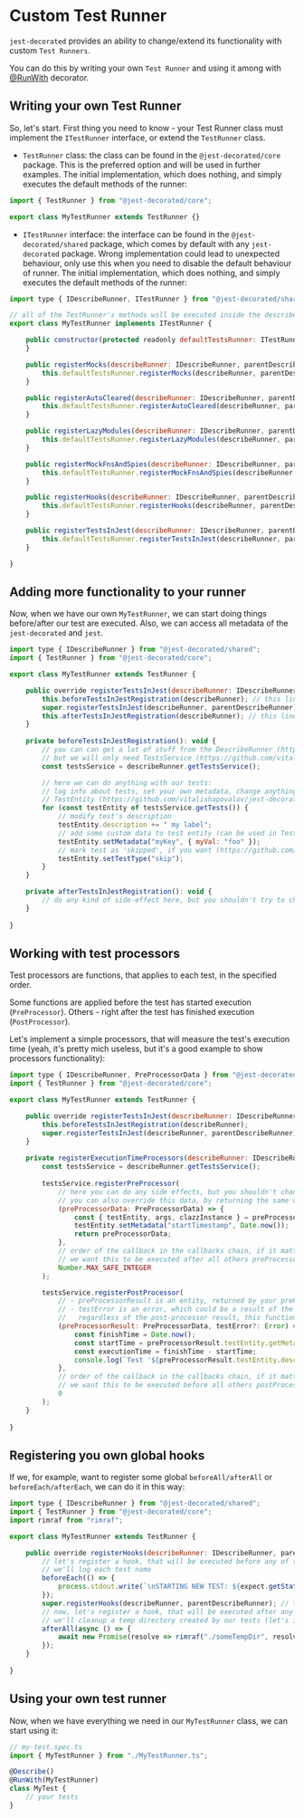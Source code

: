 # Custom Test Runner

`jest-decorated` provides an ability to change/extend its functionality with custom `Test Runners`.

You can do this by writing your own `Test Runner` and using it among with [@RunWith](core/RunWith.md) decorator.

## Writing your own Test Runner

So, let's start. First thing you need to know - your Test Runner class must implement the `ITestRunner` interface, or extend the `TestRunner` class.

- `TestRunner` class: the class can be found in the `@jest-decorated/core` package. This is the preferred option and will be used in further examples. The initial implementation, which does nothing, and simply executes the default methods of the runner:

```javascript
import { TestRunner } from "@jest-decorated/core";

export class MyTestRunner extends TestRunner {}
```

- `ITestRunner` interface: the interface can be found in the `@jest-decorated/shared` package, which comes by default with any `jest-decorated` package.
Wrong implementation could lead to unexpected behaviour, only use this when you need to disable the default behaviour of runner. The initial implementation, which does nothing, and simply executes the default methods of the runner:

```javascript
import type { IDescribeRunner, ITestRunner } from "@jest-decorated/shared";

// all of the TestRunner's methods will be executed inside the describe() callback function
export class MyTestRunner implements ITestRunner {

    public constructor(protected readonly defaultTestsRunner: ITestRunner) {
    }

    public registerMocks(describeRunner: IDescribeRunner, parentDescribeRunner?: IDescribeRunner): void {
        this.defaultTestsRunner.registerMocks(describeRunner, parentDescribeRunner);
    }

    public registerAutoCleared(describeRunner: IDescribeRunner, parentDescribeRunner?: IDescribeRunner): void {
        this.defaultTestsRunner.registerAutoCleared(describeRunner, parentDescribeRunner);
    }

    public registerLazyModules(describeRunner: IDescribeRunner, parentDescribeRunner?: IDescribeRunner): void {
        this.defaultTestsRunner.registerLazyModules(describeRunner, parentDescribeRunner);
    }

    public registerMockFnsAndSpies(describeRunner: IDescribeRunner, parentDescribeRunner?: IDescribeRunner): void {
        this.defaultTestsRunner.registerMockFnsAndSpies(describeRunner, parentDescribeRunner);
    }

    public registerHooks(describeRunner: IDescribeRunner, parentDescribeRunner?: IDescribeRunner): void {
        this.defaultTestsRunner.registerHooks(describeRunner, parentDescribeRunner);
    }

    public registerTestsInJest(describeRunner: IDescribeRunner, parentDescribeRunner?: IDescribeRunner): void {
        this.defaultTestsRunner.registerTestsInJest(describeRunner, parentDescribeRunner);
    }

}
```

## Adding more functionality to your runner

Now, when we have our own `MyTestRunner`, we can start doing things before/after our test are executed. Also, we can access all metadata of the `jest-decorated` and `jest`.

```javascript
import type { IDescribeRunner } from "@jest-decorated/shared";
import { TestRunner } from "@jest-decorated/core";

export class MyTestRunner extends TestRunner {

    public override registerTestsInJest(describeRunner: IDescribeRunner, parentDescribeRunner?: IDescribeRunner): void {
        this.beforeTestsInJestRegistration(describeRunner); // this line is executed before tests are passed to jest
        super.registerTestsInJest(describeRunner, parentDescribeRunner);
        this.afterTestsInJestRegistration(describeRunner); // this line is executed after tests are passed to jest, tests will start soon...
    }
    
    private beforeTestsInJestRegistration(): void {
        // you can can get a lot of stuff from the DescribeRunner (https://github.com/vitalishapovalov/jest-decorated/blob/master/packages/shared/src/interfaces/core/runners/IDescribeRunner.ts),
        // but we will only need TestsService (https://github.com/vitalishapovalov/jest-decorated/blob/master/packages/shared/src/interfaces/core/services/ITestsService.ts) here
        const testsService = describeRunner.getTestsService();

        // here we can do anything with our tests:
        // log info about tests, set your own metadata, change anything, etc.
        // TestEntity (https://github.com/vitalishapovalov/jest-decorated/blob/master/packages/shared/src/entities/TestEntity.ts)
        for (const testEntity of testsService.getTests()) {
            // modify test's description
            testEntity.description += " my label";
            // add some custom data to test entity (can be used in Test Processors later)
            testEntity.setMetadata("myKey", { myVal: "foo" });
            // mark test as 'skipped', if you want (https://github.com/vitalishapovalov/jest-decorated/blob/master/packages/shared/src/types/TestType.ts)
            testEntity.setTestType("skip");
        }
    }

    private afterTestsInJestRegistration(): void {
        // do any kind of side-effect here, but you shouldn't try to change test entities
    }
    
}
```

## Working with test processors

Test processors are functions, that applies to each test, in the specified order.

Some functions are applied before the test has started execution (`PreProcessor`). Others - right after the test has finished execution (`PostProcessor`).

Let's implement a simple processors, that will measure the test's execution time (yeah, it's pretty mich useless, but it's a good example to show processors functionality):

```javascript
import type { IDescribeRunner, PreProcessorData } from "@jest-decorated/shared";
import { TestRunner } from "@jest-decorated/core";

export class MyTestRunner extends TestRunner {

    public override registerTestsInJest(describeRunner: IDescribeRunner, parentDescribeRunner?: IDescribeRunner): void {
        this.beforeTestsInJestRegistration(describeRunner);
        super.registerTestsInJest(describeRunner, parentDescribeRunner);
    }
    
    private registerExecutionTimeProcessors(describeRunner: IDescribeRunner): void {
        const testsService = describeRunner.getTestsService();
        
        testsService.registerPreProcessor(
            // here you can do any side effects, but you shouldn't change any info about the test itself (name, description, type)
            // you can also override this data, by returning the same object
            (preProcessorData: PreProcessorData) => {
                const { testEntity, args, clazzInstance } = preProcessorData;
                testEntity.setMetadata("startTimestamp", Date.now());
                return preProcessorData;
            },
            // order of the callback in the callbacks chain, if it matters
            // we want this to be executed after all others preProcessors (to be as close to test start as possible)
            Number.MAX_SAFE_INTEGER
        );

        testsService.registerPostProcessor(
            // - preProcessorResult is an entity, returned by your preProcessors chain
            // - testError is an error, which could be a result of the test itself,
            //   regardless of the post-processor result, this function error will be thrown (test has failed)
            (preProcessorResult: PreProcessorData, testError?: Error) => {
                const finishTime = Date.now();
                const startTime = preProcessorResult.testEntity.getMetadata<number>("startTimestamp");
                const executionTime = finishTime - startTime;
                console.log(`Test '${preProcessorResult.testEntity.description}' execution time: ${executionTime}ms`);
            },
            // order of the callback in the callbacks chain, if it matters
            // we want this to be executed before all others postProcessors (to be as close to test finish as possible)
            0
        );
    }
    
}
```

## Registering you own global hooks

If we, for example, want to register some global `beforeAll/afterAll` or `beforeEach/afterEach`, we can do it in this way:

```javascript
import type { IDescribeRunner } from "@jest-decorated/shared";
import { TestRunner } from "@jest-decorated/core";
import rimraf from "rimraf";

export class MyTestRunner extends TestRunner {

    public override registerHooks(describeRunner: IDescribeRunner, parentDescribeRunner?: IDescribeRunner): void {
        // let's register a hook, that will be executed before any of the decorator-register hooks
        // we'll log each test name
        beforeEach(() => {
            process.stdout.write(`\nSTARTING NEW TEST: ${expect.getState().currentTestName}\n`);
        });
        super.registerHooks(describeRunner, parentDescribeRunner); // this line is register all of the @BeforeAll/AfterAll/AfterEach/BeforeEach
        // now, let's register a hook, that will be executed after any of the decorator-register hooks
        // we'll cleanup a temp directory created by our tests (let's imagine that we have one)
        afterAll(async () => {
            await new Promise(resolve => rimraf("./someTempDir", resolve));
        });
    }
    
}
```

## Using your own test runner

Now, when we have everything we need in our `MyTestRunner` class, we can start using it:

```javascript
// my-test.spec.ts
import { MyTestRunner } from "./MyTestRunner.ts";

@Describe()
@RunWith(MyTestRunner)
class MyTest {
    // your tests
}
```
